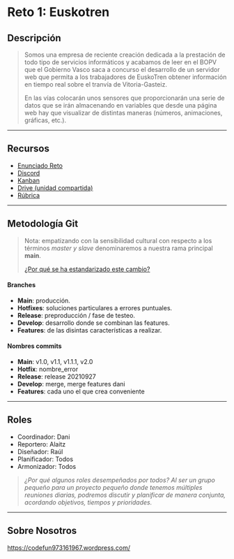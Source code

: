 # Reto 1: Euskotren

## Descripción

> Somos una empresa de reciente creación dedicada a la prestación de todo tipo de servicios informáticos y acabamos de leer en el BOPV que el Gobierno Vasco saca a concurso el desarrollo de un servidor web que permita a los trabajadores de EuskoTren obtener información en tiempo real sobre el tranvía de Vitoria-Gasteiz.  
>
> En las vías colocarán unos sensores que proporcionarán una serie de datos que se irán almacenando en variables que desde una página web hay que visualizar de distintas maneras (números, animaciones, gráficas, etc.).  


-----------------------------------------------------------------------

## Recursos

- [Enunciado Reto](https://ikas.egibide.org/moodle/pluginfile.php/111928/mod_resource/content/12/RETO1_ALUMNO-AV1.pdf)
- [Discord](#wip)
- [Kanban](https://egibidedawgrupo3reto1.kanbantool.com/b/764751-reto1)
- [Drive (unidad compartida)](https://drive.google.com/drive/u/1/folders/0AIKzzKTSVREIUk9PVA)
- [Rúbrica](https://tknika.setskills.org/ebaluazioa/faces/pages/consultaMediciones/consultaMedicionAlumno.xhtml)


-----------------------------------------------------------------------

## Metodología Git

> Nota: empatizando con la sensibilidad cultural con respecto a los términos *master y slave* denominaremos a nuestra rama principal **main**.
>
> [¿Por qué se ha estandarizado este cambio?](https://www.genbeta.com/actualidad/github-comenzara-a-utilizar-main-principal-vez-maestro-semana-que-viene)

#### Branches

- **Main**: producción.
- **Hotfixes**: soluciones particulares a errores puntuales.
- **Release**: preproducción / fase de testeo.
- **Develop**: desarrollo donde se combinan las features.
- **Features**: de las disintas características a realizar.


#### Nombres commits

- **Main**: v1.0, v1.1, v1.1.1, v2.0
- **Hotfix**: nombre_error
- **Release**: release 20210927
- **Develop**: merge, merge features dani
- **Features**: cada uno el que crea conveniente

-----------------------------------------------------------------------

## Roles

- Coordinador: Dani
- Reportero: Alaitz
- Diseñador: Raúl
- Planificador: Todos
- Armonizador: Todos

> *¿Por qué algunos roles desempeñados por todos? Al ser un grupo pequeño para un proyecto pequeño donde tenemos múltiples reuniones diarias, podremos discutir y planificar de manera conjunta, acordando objetivos, tiempos y prioridades.*

--------------------------------------------------------------------

## Sobre Nosotros
https://codefun973161967.wordpress.com/